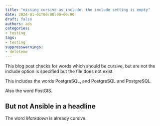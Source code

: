 ```yaml
---
title: "missing cursive as include, the include setting is empty"
date: 2024-01-01T00:00:00+00:00
draft: false
authors: ads
categories:
- testing
tags:
- testing
suppresswarnings:
- deleteme
---
```


This blog post checks for words which should be cursive, but are not
the include option is specified but the file does not exist

This includes the words PostgreSQL, and PostgreSQL and PostgreSQL.

Also the word PostGIS.

## But not Ansible in a headline

The word *Markdown* is already cursive.
